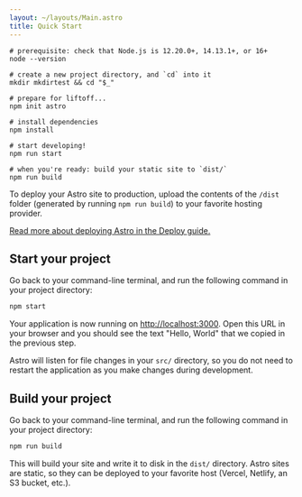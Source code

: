 ```yaml
---
layout: ~/layouts/Main.astro
title: Quick Start
---
```


```shell
# prerequisite: check that Node.js is 12.20.0+, 14.13.1+, or 16+
node --version

# create a new project directory, and `cd` into it
mkdir mkdirtest && cd "$_"

# prepare for liftoff...
npm init astro

# install dependencies
npm install

# start developing!
npm run start

# when you're ready: build your static site to `dist/`
npm run build
```

To deploy your Astro site to production, upload the contents of the `/dist` folder (generated by running `npm run build`) to your favorite hosting provider.

[Read more about deploying Astro in the Deploy guide.](/guides/deploy)

## Start your project

Go back to your command-line terminal, and run the following command in your project directory:

```bash
npm start
```

Your application is now running on [http://localhost:3000](http://localhost:3000). Open this URL in your browser and you should see the text "Hello, World" that we copied in the previous step.

Astro will listen for file changes in your `src/` directory, so you do not need to restart the application as you make changes during development.

## Build your project

Go back to your command-line terminal, and run the following command in your project directory:

```bash
npm run build
```

This will build your site and write it to disk in the `dist/` directory. Astro sites are static, so they can be deployed to your favorite host (Vercel, Netlify, an S3 bucket, etc.).
